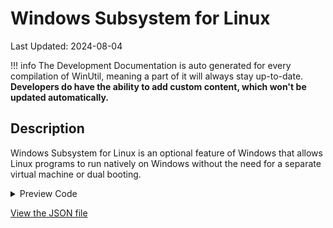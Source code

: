 ﻿# Windows Subsystem for Linux

Last Updated: 2024-08-04


!!! info
     The Development Documentation is auto generated for every compilation of WinUtil, meaning a part of it will always stay up-to-date. **Developers do have the ability to add custom content, which won't be updated automatically.**


## Description

Windows Subsystem for Linux is an optional feature of Windows that allows Linux programs to run natively on Windows without the need for a separate virtual machine or dual booting.

<!-- BEGIN CUSTOM CONTENT -->

<!-- END CUSTOM CONTENT -->

<details>
<summary>Preview Code</summary>

```json
{
    "Content":  "Windows Subsystem for Linux",
    "Description":  "Windows Subsystem for Linux is an optional feature of Windows that allows Linux programs to run natively on Windows without the need for a separate virtual machine or dual booting.",
    "category":  "Features",
    "panel":  "1",
    "Order":  "a020_",
    "feature":  [
                    "VirtualMachinePlatform",
                    "Microsoft-Windows-Subsystem-Linux"
                ],
    "InvokeScript":  [

                     ]
}
```
</details>

<!-- BEGIN SECOND CUSTOM CONTENT -->

<!-- END SECOND CUSTOM CONTENT -->

[View the JSON file](https://github.com/ChrisTitusTech/winutil/tree/main/config/feature.json)

